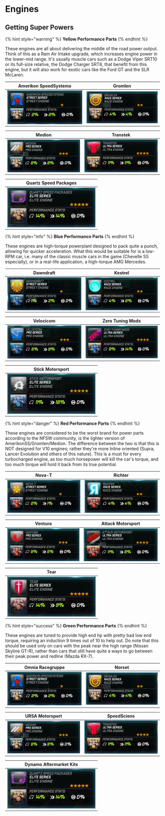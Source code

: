 # Engines

## Getting Super Powers

{% hint style="warning" %}
**Yellow Performance Parts**
{% endhint %}

These engines are all about delivering the middle of the road power output. Think of this as a Ram Air Intake upgrade, which increases engine power in the lower-mid range. It's usually muscle cars such as a Dodge Viper SRT10 or its full-size relative, the Dodge Charger SRT8, that benefit from this engine, but it will also work for exotic cars like the Ford GT and the SLR McLaren.

| Amerikon SpeedSystems | Gromlen |
| :---: | :---: |
| ![](../.gitbook/assets/amerikon_engine.png) | ![](../.gitbook/assets/gromlen_engine.png) |

| Medion | Transtek |
| :---: | :---: |
| ![](../.gitbook/assets/medion_engine.png) | ![](../.gitbook/assets/transtek_engine.png) |

| Quartz Speed Packages |
| :---: |
| ![](../.gitbook/assets/elitebeigeengine.png) |

{% hint style="info" %}
**Blue Performance Parts**
{% endhint %}

These engines are high-torque powerplant designed to pack quite a punch, allowing for quicker acceleration. What this would be suitable for is a low-RPM car, i.e. many of the classic muscle cars in the game \(Chevelle SS especially\), or in a real-life application, a high-torque AMG Mercedes.

| Dawndraft | Kestrel |
| :---: | :---: |
| ![](../.gitbook/assets/dawndraft_engine.png) | ![](../.gitbook/assets/kestrel_engine.png) |

| Velocicom | Zero Tuning Mods |
| :---: | :---: |
| ![](../.gitbook/assets/velocicom_engine.png) | ![](../.gitbook/assets/zero_engine.png) |

| Stick Motorsport |
| :---: |
| ![](../.gitbook/assets/eliteblueengine.png) |

{% hint style="danger" %}
**Red Performance Parts**
{% endhint %}

These engines are considered to be the worst brand for power parts according to the NFSW community, is the lighter version of AmerikonSS/Gromlen/Medion. The difference between the two is that this is NOT designed for V10 engines; rather they're more Inline oriented \(Supra, Lancer Evolution and others of this nature\). This is a must for every turbocharged engine, as too much horsepower will kill the car's torque, and too much torque will hold it back from its true potential.

| Nova-T | Richter |
| :---: | :---: |
| ![](../.gitbook/assets/nova-t_engine.png) | ![](../.gitbook/assets/richter_engine.png) |

| Ventura | Attack Motorsport |
| :---: | :---: |
| ![](../.gitbook/assets/ventura_engine.png) | ![](../.gitbook/assets/attack_engine.png) |

| Tear |
| :---: |
| ![](../.gitbook/assets/eliteredengine.png) |

{% hint style="success" %}
**Green Performance Parts**
{% endhint %}

These engines are tuned to provide high end hp with pretty bad low end torque, requiring an induction 9 times out of 10 to help out. Do note that this should be used only on cars with the peak near the high range \(Nissan Skyline GT-R\), rather than cars that still have quite a ways to go between their peak power and redline \(Mazda RX-7\).

| Omnia Racegruppe | Norset |
| :---: | :---: |
| ![](../.gitbook/assets/amerikon_engine.png) | ![](../.gitbook/assets/gromlen_engine.png) |

| URSA Motorsport | SpeedSciens |
| :---: | :---: |
| ![](../.gitbook/assets/medion_engine.png) | ![](../.gitbook/assets/transtek_engine.png) |

| Dynamo Aftermarket Kits |
| :---: |
| ![](../.gitbook/assets/elitebeigeengine.png) |
